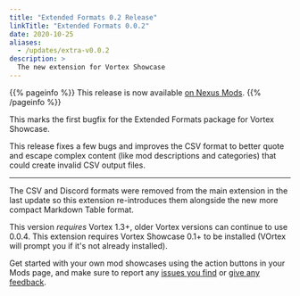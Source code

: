 ```yaml
---
title: "Extended Formats 0.2 Release"
linkTitle: "Extended Formats 0.0.2"
date: 2020-10-25
aliases:
  - /updates/extra-v0.0.2
description: >
  The new extension for Vortex Showcase
---
```


{{% pageinfo %}}
This release is now available [on Nexus Mods](https://www.nexusmods.com/site/mods/182?tab=files).
{{% /pageinfo %}}

This marks the first bugfix for the Extended Formats package for Vortex Showcase. 

This release fixes a few bugs and improves the CSV format to better quote and escape complex content (like mod descriptions and categories) that could create invalid CSV output files.

---

The CSV and Discord formats were removed from the main extension in the last update so this extension re-introduces them alongside the new more compact Markdown Table format.

This version *requires* Vortex 1.3+, older Vortex versions can continue to use 0.0.4. This extension requires Vortex Showcase 0.1+ to be installed (VOrtex will prompt you if it's not already installed). 

Get started with your own mod showcases using the action buttons in your Mods page, and make sure to report any [issues you find](https://github.com/agc93/vortex-showcase) or [give any feedback](https://www.nexusmods.com/site/mods/182?tab=posts).